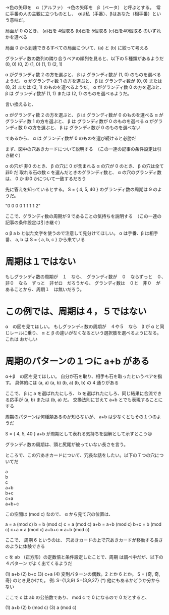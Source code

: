 →色の矢印を　α（アルファ）
→色の矢印を　β（ベータ）
と呼ぶとする。　常に手番の人の主観に立つものとし、　αは私（手番）、βはあなた（相手番）という意味だ。

局面が 0 のとき、 (a)石を 4個取る  (b)石を 5個取る  (c)石を40個取る のいずれかを選べる

局面 0 から到達できるすべての局面について、(a) と (b) に絞って考える

グランディ数の数列の隣り合うペアの順列を見ると、以下の５種類があるようだ
(0, 0) (0, 2) (1, 0) (1, 1) (2, 1)

α がグランディ数 2 の方を選ぶと、 β は グランディ数が (1, 0) のものを選べるようだ。
α がグランディ数 1 の方を選ぶと、 β は グランディ数が (0, 0) または (0, 2) または (2, 1) のものを選べるようだ。
α がグランディ数 0 の方を選ぶと、 β は グランディ数が (1, 1) または (2, 1) のものを選べるようだ。

言い換えると、

α がグランディ数 2 の方を選ぶと、 β は グランディ数が 0 のものを選べる
α がグランディ数 1 の方を選ぶと、 β は グランディ数が 0 のものを選べる
α がグランディ数 0 の方を選ぶと、 β は グランディ数が 0 のものを選べない

であるから、 α は グランディ数が 0 のものを選び続けると必勝だ




まず、図中の穴あきカードについて説明する　（この一連の記事の条件設定は引き継ぐ）

α の穴が 非0 のとき、 β の穴に 0 が含まれる
α の穴が 0 のとき、 β の穴は全て 非0 だ
取れる石の数 c を選んだときのグランディ数と、 α の穴のグランディ数は、 0 か 非0 かについて一致するだろう







先に答えを知っているとする。 S = { 4, 5, 40 } のグランディ数の周期は 9 のようだ。  

"0 0 0 0 1 1 1 1 2"

ここで、グランディ数の周期が９であることの気持ちを説明する　（この一連の記事の条件設定は引き継ぐ）

α β a b と似た文字を使うので注意して見分けてほしい。 α は手番、β は相手番、 a, b は S = { a, b, c } から来ている


周期は１ではない
==============

もしグランディ数の周期が　１　なら、　グランディ数が　０　ならずっと　０、　非０　なら　ずっと　非ゼロ　だろうから、
グランディ数は　０と　非０　があることから、周期１　は無いだろう。

この例では、周期は４，５ではない
============================

α　の図を見てほしい。
もしグランディ数の周期が　４や５　なら　β が α と同じレールに乗り、 α と β の違いがなくなるという選択肢を選べるようになる。これは おかしい

周期のパターンの１つに a+b がある
==============================

α＋β　の図を見てほしい。 自分が石を取り、相手も石を取ったというペアを指す。
具体的には (a, a) (a, b) (b, a) (b, b) の 4 通りがある

ここで、 β に a を選ばれたにしろ、 b を選ばれたにしろ、同じ結果に合流できる応手が (a, b) または (b, a) だ。
交換法則に甘えて a+b とでも表現することにする

周期のパターンは何種類あるのか知らないが、 a+b は少なくともその１つのようだ



S = { 4, 5, 40 }
a+b が周期として表れる気持ちを図解として示すとこう:smiley: 





グランディ数の周期は、頭と尻尾が被っていない長さを言う。





ところで、この穴あきカードについて、冗長な話をしたい。以下の７つの穴についてだ

a     
b     
c     
a+b   
b+c   
c+a   
a+b+c 


この空間は (mod c) なので、 α から見て穴の位置は、

a     = a   (mod c)
b     =   b (mod c)
c     = a   (mod c)
a+b   = a+b (mod c)
b+c   =   b (mod c)
c+a   = a   (mod c)
a+b+c = a+b (mod c)



ここで、 周期 6 というのは、 穴あきカードの上で穴あきカードが移動する長さ のように体験できる







c を ab （正方形）の定数倍と条件設定したことで、周期 は調べ中だが、以下の ４パターン がよく出てくるようだ

(1) a+b
(2) b+c
(3) c+a
(4) 変則パターンの偶数。2 とか 6 とか。 S = {奇, 奇, 奇} のとき見かけた。 例: S={1,3,9} S={3,9,27}
(*) 他にもあるかどうか分からない

ここで c は ab の公倍数であり、 mod c で 0 になるので 0 だとすると、

(1) a+b
(2) b (mod c)
(3) a (mod c)
